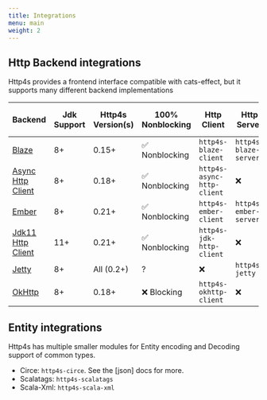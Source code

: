 ```yaml
---
title: Integrations
menu: main
weight: 2
---
```


## Http Backend integrations

Http4s provides a frontend interface compatible with cats-effect, but it supports many different backend implementations

| Backend                                                                       | Jdk Support | Http4s Version(s) | 100% Nonblocking               | Http Client                | Http Server           | Websocket Client   | Websocket Server | Proxy support (Client) |
|-------------------------------------------------------------------------------|-------------|-------------------|--------------------------------|----------------------------|-----------------------|--------------------|------------------|------------------------|
| [Blaze](https://github.com/http4s/blaze)                                      | 8+          | 0.15+             | :white_check_mark: Nonblocking                   | `http4s-blaze-client`      | `http4s-blaze-server` | :x:                | :x:              | :x:                    |
| [Async Http Client](https://github.com/AsyncHttpClient/async-http-client)     | 8+          | 0.18+             | :white_check_mark: Nonblocking | `http4s-async-http-client` | :x:                   | :x:                | :x:              | :white_check_mark:     |
| [Ember](https://github.com/http4s/http4s)                                     | 8+          | 0.21+             | :white_check_mark: Nonblocking | `http4s-ember-client`      | `http4s-ember-server` | ?                  | ?                | :x:                    |
| [Jdk11 Http Client](https://jdk-http-client.http4s.org/stable/)               | 11+         | 0.21+             | :white_check_mark: Nonblocking | `http4s-jdk-http-client`   | :x:                   | :white_check_mark: | :x:              | :white_check_mark:     |
| [Jetty](https://www.eclipse.org/jetty/)                                       | 8+          | All (0.2+)        | ?                              | :x:                        | `http4s-jetty`        |                    |                  | :white_check_mark:     |
| [OkHttp](https://square.github.io/okhttp/4.x/okhttp/okhttp3/-ok-http-client/) | 8+          | 0.18+             | :x: Blocking                   | `http4s-okhttp-client`     | :x:                   | :x:                | :x:              | :white_check_mark:     |

## Entity integrations

Http4s has multiple smaller modules for Entity encoding and Decoding support of common types.

- Circe: `http4s-circe`. See the [json] docs for more.
- Scalatags: `http4s-scalatags`
- Scala-Xml: `http4s-scala-xml`
